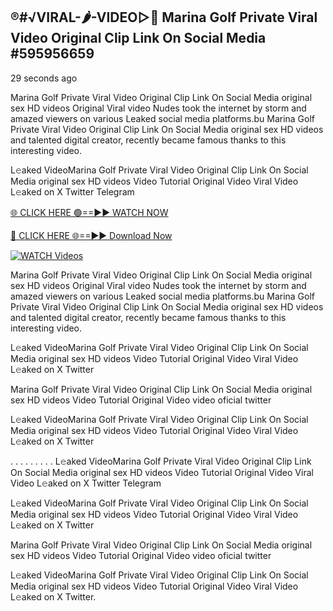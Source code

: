## ®️#√VIRAL-🌶-VIDEO▷👄 Marina Golf Private Viral Video Original Clip Link On Social Media #595956659

29 seconds ago

Marina Golf Private Viral Video Original Clip Link On Social Media original sex HD videos Original Viral video Nudes took the internet by storm and amazed viewers on various Leaked social media platforms.bu Marina Golf Private Viral Video Original Clip Link On Social Media original sex HD videos and talented digital creator, recently became famous thanks to this interesting video.

L𝚎aked VideoMarina Golf Private Viral Video Original Clip Link On Social Media original sex HD videos Video Tutorial Original Video Viral Video L𝚎aked on X Twitter Telegram

[🌐 CLICK HERE 🟢==►► WATCH NOW](https://cutt.ly/te57wshS)

[🔴 CLICK HERE 🌐==►► Download Now](https://cutt.ly/te57wshS)

[![WATCH Videos](https://i.imgur.com/dJHk4Zq.gif)](https://cutt.ly/te57wshS)

Marina Golf Private Viral Video Original Clip Link On Social Media original sex HD videos Original Viral video Nudes took the internet by storm and amazed viewers on various Leaked social media platforms.bu Marina Golf Private Viral Video Original Clip Link On Social Media original sex HD videos and talented digital creator, recently became famous thanks to this interesting video.

L𝚎aked VideoMarina Golf Private Viral Video Original Clip Link On Social Media original sex HD videos Video Tutorial Original Video Viral Video L𝚎aked on X Twitter

Marina Golf Private Viral Video Original Clip Link On Social Media original sex HD videos Video Tutorial Original Video video oficial twitter

L𝚎aked VideoMarina Golf Private Viral Video Original Clip Link On Social Media original sex HD videos Video Tutorial Original Video Viral Video L𝚎aked on X Twitter

. . . . . . . . . L𝚎aked VideoMarina Golf Private Viral Video Original Clip Link On Social Media original sex HD videos Video Tutorial Original Video Viral Video L𝚎aked on X Twitter Telegram

L𝚎aked VideoMarina Golf Private Viral Video Original Clip Link On Social Media original sex HD videos Video Tutorial Original Video Viral Video L𝚎aked on X Twitter

Marina Golf Private Viral Video Original Clip Link On Social Media original sex HD videos Video Tutorial Original Video video oficial twitter

L𝚎aked VideoMarina Golf Private Viral Video Original Clip Link On Social Media original sex HD videos Video Tutorial Original Video Viral Video L𝚎aked on X Twitter.